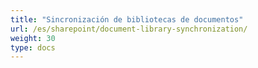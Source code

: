 ```yaml
---
title: "Sincronización de bibliotecas de documentos"
url: /es/sharepoint/document-library-synchronization/
weight: 30
type: docs
---
```

